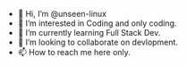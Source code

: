 - 👋 Hi, I’m @unseen-linux
- 👀 I’m interested in Coding and only coding.
- 🌱 I’m currently learning Full Stack Dev.
- 💞️ I’m looking to collaborate on devlopment.
- 📫 How to reach me here only.

<!---
unseen-linux/unseen-linux is a ✨ special ✨ repository because its `README.md` (this file) appears on your GitHub profile.
You can click the Preview link to take a look at your changes.
--->
